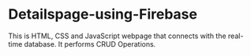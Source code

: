 # Detailspage-using-Firebase
This is HTML, CSS and JavaScript webpage that connects with the real-time database. It performs CRUD Operations.
